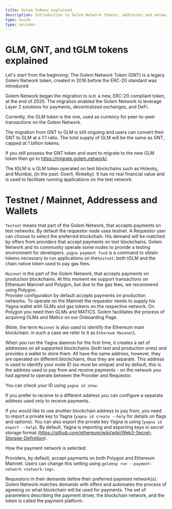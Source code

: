 ```yaml
---
title: Golem Tokens explained.
description: Introduction to Golem Network Tokens, addresses and networks 
type: Guide
type: noindex
---
```


# GLM, GNT, and tGLM tokens explained

Let's start from the beginning: The Golem Network Token (GNT) is a legacy Golem Network token, created in 2016 before the ERC-20 standard was introduced.

Golem Network began the migration to `GLM`, a new, ERC-20 compliant token, at the end of 2020. The migration enabled the Golem Network to leverage Layer 2 solutions for payments, decentralized exchanges, and DeFi.

Currently, the GLM token is the one, used as currency for peer-to-peer transactions on the Golem Network.

The migration from GNT to GLM is still ongoing and users can convert their GNT to GLM at a 1:1 ratio. The total supply of GLM will be the same as GNT, capped at 1 billion tokens.

If you still possess the GNT token and want to migrate to the new GLM token then go to https://migrate.golem.network/.

The tGLM is a GLM token operated on test blockchains such as Holesky, and Mumbai, (in the past: Goerli, Rinkeby). It has no real financial value and is used to facilitate running applications on the test network.

# Testnet / Mainnet, Addressess and Wallets

`Testnet` means that part of the Golem Network, that accepts payments on test networks. By default the requestor node uses testnet.
A Requestor user can choose to select the preferred blockchain. His demand will be matched by offers from providers that accept payments on test blockchains. Golem Network and its community operate some nodes to provide a testing environment for developers.
`yagna payment fund` is a command to obtain tokens necessary to run applications on the`testnet`: both tGLM and the chain native token used to pay gas fees.

`Mainnet` is the part of the Golem Network, that accepts payments on production blockchains. At this moment we support transactions on Ethereum Mainnet and Polygon, but due to the gas fees, we recommend using Polygon.  
Provider configuration by default accepts payments on production networks.
To operate on the Mainnet the requestor needs to supply his Yagna wallet with GLMs and gas tokens on the respective network. On Polygon you need then GLMs and MATICS.
Golem facilitates the process of acquiring GLMs and Matics on our Onboarding Page.

(Note, the term `Mainnet` is also used to identify the Ethereum main blockchain: in such a case we refer to it as `Ethereum Mainnet`).

When you run the Yagna daemon for the first time, it creates a set of addresses on all supported blockchains (both test and production ones) and provides a wallet to store them.
All have the same address, however, they are operated on different blockchains, thus they are separate.
This address is used to identify your node ID (so must be unique) and by default, this is the address used to pay from and receive payments - on the network you had agreed to operate between the Provider and Requestor.

You can check your ID using `yagna id show`.

If you prefer to receive to a different address you can configure a separate address used only to receive payments.

If you would like to use another blockchain address to pay from, you need to import a private key to Yagna (`yagna id create --help` for details on flags and options).
You can also export the private key Yagna is using (`yagna id export --help`).
By default, Yagna is importing and exporting keys in secret storage format (https://github.com/ethereum/wiki/wiki/Web3-Secret-Storage-Definition).

How the payment network is selected:

Providers, by default, accept payments on both Polygon and Ethereum Mainnet. Users can change this setting using `golemsp run --payment-network <natwork-tag>`.

Requestors in their demands define their preferred payment network(s). Golem Network matches demands with offers and automates the process of agreeing on what blockchain will be used for payments. The set of parameters describing the payment driver, the blockchain network, and the token is called the payment platform.
